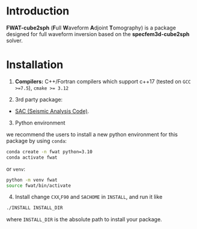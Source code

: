 # Introduction

**FWAT-cube2sph** (**F**ull **W**aveform **A**djoint **T**omography) is a package designed for full waveform inversion based on the **specfem3d-cube2sph** solver. 

# Installation 

1. **Compilers:** C++/Fortran compilers which support c++17 (tested on `GCC >=7.5`), `cmake >= 3.12`

2. 3rd party package:
* [SAC (Seismic Analysis Code)](https://ds.iris.edu/ds/nodes/dmc/forms/sac/).

3. Python environment 

we recommend the users to install a new python environment for this package by using `conda`:
```bash
conda create -n fwat python=3.10
conda activate fwat
```
or `venv`:
```bash 
python -m venv fwat 
source fwat/bin/activate
```

4. Install
change `CXX`,`F90` and `SACHOME` in `INSTALL`, and run it like
```bash
./INSTALL INSTALL_DIR
```
where `INSTALL_DIR` is the absolute path to install your package.
